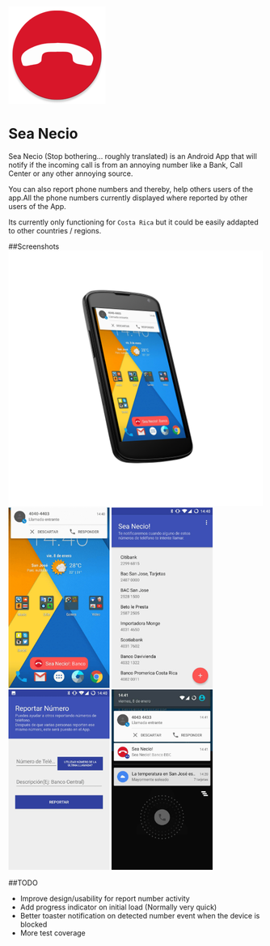 ![Sea Necio](web/ic_launcher.png)
# Sea Necio
Sea Necio (Stop bothering... roughly translated) is an Android App that will notify if the incoming call is from an annoying number like a Bank, Call Center or any other annoying source.

You can also report phone numbers and thereby, help others users of the app.All the phone numbers currently displayed where reported by other users of the App.

Its currently only functioning for `Costa Rica` but it could be easily addapted to other countries / regions.

##Screenshots
![NexusAngle](web/ss1_nexus4_angle1.png)
<img src="web/ss1.png" width="200">
<img src="web/ss2.png" width="200">
<img src="web/ss3.png" width="200">
<img src="web/ss4.png" width="200">

##TODO
* Improve design/usability for report number activity
* Add progress indicator on initial load (Normally very quick)
* Better toaster notification on detected number event when the device is blocked
* More test coverage
